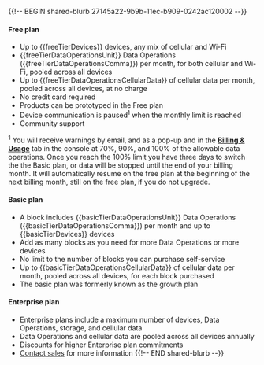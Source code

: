 {{!-- BEGIN shared-blurb 27145a22-9b9b-11ec-b909-0242ac120002 --}}
#### Free plan

- Up to {{freeTierDevices}} devices, any mix of cellular and Wi-Fi
- {{freeTierDataOperationsUnit}} Data Operations ({{freeTierDataOperationsComma}}) per month, for both cellular and Wi-Fi, pooled across all devices
- Up to {{freeTierDataOperationsCellularData}} of cellular data per month, pooled across all devices, at no charge
- No credit card required
- Products can be prototyped in the Free plan
- Device communication is paused<sup>1</sup> when the monthly limit is reached
- Community support

<sup>1</sup> You will receive warnings by email, and as a pop-up and in the [**Billing & Usage**](https://console.particle.io/billing) tab in the console at 70%, 90%, and 100% of the allowable data operations. Once you reach the 100% limit you have three days to switch the the Basic plan, or data will be stopped until the end of your billing month. It will automatically resume on the free plan at the beginning of the next billing month, still on the free plan, if you do not upgrade.

#### Basic plan

- A block includes {{basicTierDataOperationsUnit}} Data Operations ({{basicTierDataOperationsComma}}) per month and up to {{basicTierDevices}} devices
- Add as many blocks as you need for more Data Operations or more devices
- No limit to the number of blocks you can purchase self-service
- Up to {{basicTierDataOperationsCellularData}} of cellular data per month, pooled across all devices, for each block purchased
- The basic plan was formerly known as the growth plan

#### Enterprise plan

- Enterprise plans include a maximum number of devices, Data Operations, storage, and cellular data
- Data Operations and cellular data are pooled across all devices annually
- Discounts for higher Enterprise plan commitments
- [Contact sales](https://particle.io/sales/) for more information
{{!-- END shared-blurb --}}
